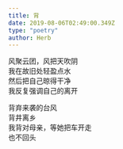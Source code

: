 ```yaml
---  
title: 背  
date: 2019-08-06T02:49:00.349Z  
type: "poetry"  
author: Herb   
---  
```

风聚云团，风把天吹阴  
我在故旧处轻盈点水  
然后把自己晾得干净  
我反复强调自己的离开  

背弃来袭的台风  
背井离乡  
我背对母亲，等她把车开走  
也不回头  
